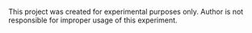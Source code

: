 This project was created for experimental purposes only. Author is not responsible for improper usage of this experiment.
